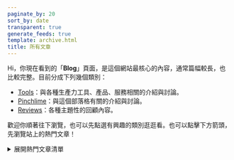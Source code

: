```yaml
---
paginate_by: 20
sort_by: date
transparent: true
generate_feeds: true
template: archive.html
title: 所有文章
---
```


Hi，你現在看到的「**Blog**」頁面，是這個網站最核心的內容，通常篇幅較長，也比較完整。目前分成下列幾個類別：

- [Tools](/categories/tools)：與各種生產力工具、產品、服務相關的介紹與討論。
- [Pinchlime](/categories/pinchlime)：與這個部落格有關的介紹與討論。
- [Reviews](/categories/reviews)：各種主題性的回顧內容。

歡迎你順著往下瀏覽，也可以先點選有興趣的類別逛逛看。也可以點擊下方箭頭，先瀏覽站上的熱門文章！

<details>
  <summary>展開熱門文章清單</summary>
  <ul>
    <li><a href="/heptabase-introduction/">Heptabase 完整功能介紹 - 以卡片和白板為基礎，最能讓你進入心流的視覺化學習軟體</a></li>
    <li><a href="/blog/my-personal-knowledge-management-system-2023/">我的個人知識管理系統</a></li>
    <li><a href="/blog/let-chatgpt-act-as-a-midjourney-prompt-generator/">嘗試讓 ChatGPT 扮演 Midjourney prompt 產生器</a></li>
    <li><a href="/blog/rebuilt-pinchlime/">Pin 起來改版了！從 Wordpress 搬家到 Zola！</a></li>
    <li><a href="/2022/04/02/raycast-introduction/">Raycast - 讓你更專注的高效率啟動器</a></li>
    <li><a href="/blog/readwise-reader-introduction/">合理，且處處是驚喜的 Readwise Reader</a></li>
    <li><a href="/blog/2022-tools-started-entering-my-workflows/">2022 年開始進入我工作流的好工具們</a></li>
    <li><a href="/blog/2022-tools-i-dont-use-anymore/">2022 年我不再使用的工具 - 還是喜歡，但用不到了</a></li>
  </ul>
</details>

<br>
